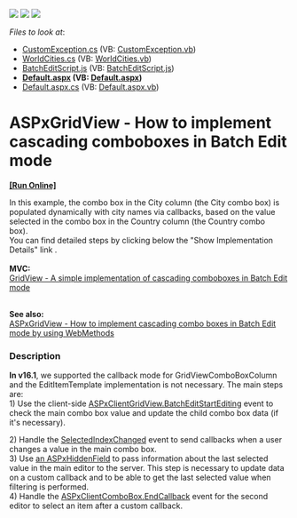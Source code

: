 <!-- default badges list -->
![](https://img.shields.io/endpoint?url=https://codecentral.devexpress.com/api/v1/VersionRange/128534653/16.1.5%2B)
[![](https://img.shields.io/badge/Open_in_DevExpress_Support_Center-FF7200?style=flat-square&logo=DevExpress&logoColor=white)](https://supportcenter.devexpress.com/ticket/details/T124512)
[![](https://img.shields.io/badge/📖_How_to_use_DevExpress_Examples-e9f6fc?style=flat-square)](https://docs.devexpress.com/GeneralInformation/403183)
<!-- default badges end -->
<!-- default file list -->
*Files to look at*:

* [CustomException.cs](./CS/T124512/App_Code/CustomException.cs) (VB: [CustomException.vb](./VB/T124512/App_Code/CustomException.vb))
* [WorldCities.cs](./CS/T124512/App_Code/WorldCities.cs) (VB: [WorldCities.vb](./VB/T124512/App_Code/WorldCities.vb))
* [BatchEditScript.js](./CS/T124512/BatchEditScript.js) (VB: [BatchEditScript.js](./VB/T124512/BatchEditScript.js))
* **[Default.aspx](./CS/T124512/Default.aspx) (VB: [Default.aspx](./VB/T124512/Default.aspx))**
* [Default.aspx.cs](./CS/T124512/Default.aspx.cs) (VB: [Default.aspx.vb](./VB/T124512/Default.aspx.vb))
<!-- default file list end -->
# ASPxGridView - How to implement cascading comboboxes in Batch Edit mode
<!-- run online -->
**[[Run Online]](https://codecentral.devexpress.com/t124512/)**
<!-- run online end -->


<p>In this example, the combo box in the City column (the City combo box) is populated dynamically with city names via callbacks, based on the value selected in the combo box in the Country column (the Country combo box).  <br>You can find detailed steps by clicking below the "Show Implementation Details" link .<br><br><strong>MVC:</strong><br><a href="https://www.devexpress.com/Support/Center/p/T155879">GridView - A simple implementation of cascading comboboxes in Batch Edit mode</a><br><br></p>
<p><strong>See also: </strong><br><a href="https://www.devexpress.com/Support/Center/p/T356740">ASPxGridView - How to implement cascading combo boxes in Batch Edit mode by using WebMethods</a></p>


<h3>Description</h3>

<p><strong>In v16.1</strong>, we supported the callback mode for&nbsp;GridViewComboBoxColumn and the EditItemTemplate implementation is not necessary.&nbsp;The main steps are:<br>1) Use the client-side&nbsp;<a href="https://documentation.devexpress.com/AspNet/DevExpressWebASPxGridViewScriptsASPxClientGridView_BatchEditStartEditingtopic.aspx">ASPxClientGridView.BatchEditStartEditing</a>&nbsp;event to check the main combo box value and update the child combo box data (if it's necessary).</p>
<p>2)&nbsp;Handle the&nbsp;<a href="https://documentation.devexpress.com/AspNet/DevExpressWebASPxEditorsScriptsASPxClientComboBox_SelectedIndexChangedtopic.aspx">SelectedIndexChanged</a>&nbsp;event to send callbacks when a user changes a value in the main combo box.<br>3)&nbsp;Use&nbsp;<a href="https://documentation.devexpress.com/#AspNet/clsDevExpressWebASPxHiddenFieldtopic">an ASPxHiddenField</a>&nbsp;to pass information about the last selected value in the main editor to the server. This step is necessary to update data on a custom callback and to be able to get the last selected value when filtering is performed.<br>4)&nbsp;Handle the&nbsp;<a href="https://documentation.devexpress.com/AspNet/DevExpressWebASPxEditorsScriptsASPxClientComboBox_EndCallbacktopic.aspx">ASPxClientComboBox.EndCallback</a>&nbsp;event for the second editor to select an item after a custom callback.</p>

<br/>


